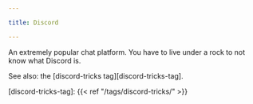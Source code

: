 ```yaml
---

title: Discord

---
```


An extremely popular chat platform. You have to live under a rock to not know
what Discord is.

<!--more-->

See also: the [discord-tricks tag][discord-tricks-tag].

[discord-tricks-tag]: {{< ref "/tags/discord-tricks/" >}}
